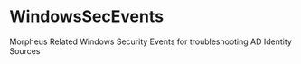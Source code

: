 # WindowsSecEvents
Morpheus Related Windows Security Events for troubleshooting AD Identity Sources
